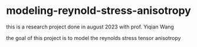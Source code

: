 # modeling-reynold-stress-anisotropy

this is a research project done in august 2023 with prof. Yiqian Wang

the goal of this project is to model the reynolds stress tensor anisotropy
